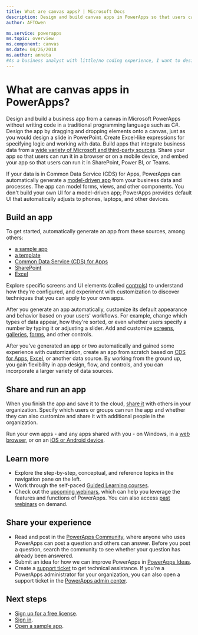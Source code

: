 ```yaml
---
title: What are canvas apps? | Microsoft Docs
description: Design and build canvas apps in PowerApps so that users can manage line-of-business data in a browser or on their mobile devices
author: AFTOwen

ms.service: powerapps
ms.topic: overview
ms.component: canvas
ms.date: 04/26/2018
ms.author: anneta
#As a business analyst with little/no coding experience, I want to design and build an app without writing traditional code so that my users can manage data in any of a variety of sources.
---
```

# What are canvas apps in PowerApps?
Design and build a business app from a canvas in Microsoft PowerApps without writing code in a traditional programming language such as C#. Design the app by dragging and dropping elements onto a canvas, just as you would design a slide in PowerPoint. Create Excel-like expressions for specifying logic and working with data. Build apps that integrate business data from a [wide variety of Microsoft and third-party sources](connections-list.md). Share your app so that users can run it in a browser or on a mobile device, and embed your app so that users can run it in SharePoint, Power BI, or Teams.

If your data is in Common Data Service (CDS) for Apps, PowerApps can automatically generate a [model-driven app](../model-driven-apps/model-driven-app-overview.md) from your business data and processes. The app can model forms, views, and other components. You don't build your own UI for a model-driven app; PowerApps provides default UI that automatically adjusts to phones, laptops, and other devices.

## Build an app
To get started, automatically generate an app from these sources, among others:
- [a sample app](open-and-run-a-sample-app.md)
- [a template](get-started-test-drive.md)
- [Common Data Service (CDS) for Apps](data-platform-create-app.md)
- [SharePoint](app-from-sharepoint.md)
- [Excel](get-started-create-from-data.md)

Explore specific screens and UI elements (called [controls](reference-properties.md)) to understand how they're configured, and experiment with customization to discover techniques that you can apply to your own apps.

After you generate an app automatically, customize its default appearance and behavior based on your users' workflows. For example, change which types of data appear, how they're sorted, or even whether users specify a number by typing it or adjusting a slider. Add and customize [screens](add-screen-context-variables.md), [galleries](customize-layout-sharepoint.md), [forms](customize-forms-sharepoint.md), and other controls.

After you've generated an app or two automatically and gained some experience with customization, create an app from scratch based on [CDS for Apps](data-platform-create-app-scratch.md), [Excel](get-started-create-from-blank.md), or another data source. By working from the ground up, you gain flexibility in app design, flow, and controls, and you can incorporate a larger variety of data sources.

## Share and run an app
When you finish the app and save it to the cloud, [share it](share-app.md) with others in your organization. Specify which users or groups can run the app and whether they can also customize and share it with additional people in the organization.

Run your own apps - and any apps shared with you - on Windows, in a [web browser](../../user/run-app-browser.md), or on an [iOS or Android device](../../user/run-app-client.md).

## Learn more
* Explore the step-by-step, conceptual, and reference topics in the navigation pane on the left.
* Work through the self-paced [Guided Learning courses](https://docs.microsoft.com/powerapps/guided-learning/).
* Check out the [upcoming webinars](webinars-listing.md#upcoming-webinars), which can help you leverage the features and functions of PowerApps. You can also access [past webinars](webinars-listing.md#past-webinars) on demand.

## Share your experience
* Read and post in the [PowerApps Community](https://aka.ms/powerapps-community), where anyone who uses PowerApps can post a question and others can answer. Before you post a question, search the community to see whether your question has already been answered.
* Submit an idea for how we can improve PowerApps in [PowerApps Ideas](https://powerusers.microsoft.com/t5/PowerApps-Ideas/idb-p/PowerAppsIdeas).
* Create a [support ticket](https://powerapps.microsoft.com/support/pro/) to get technical assistance. If you're a PowerApps administrator for your organization, you can also open a support ticket in the [PowerApps admin center](https://portal.office.com/Support/Support.aspx).

## Next steps
- [Sign up for a free license](../signup-for-powerapps.md).
- [Sign in](https://web.powerapps.com).
- [Open a sample app](open-and-run-a-sample-app.md).